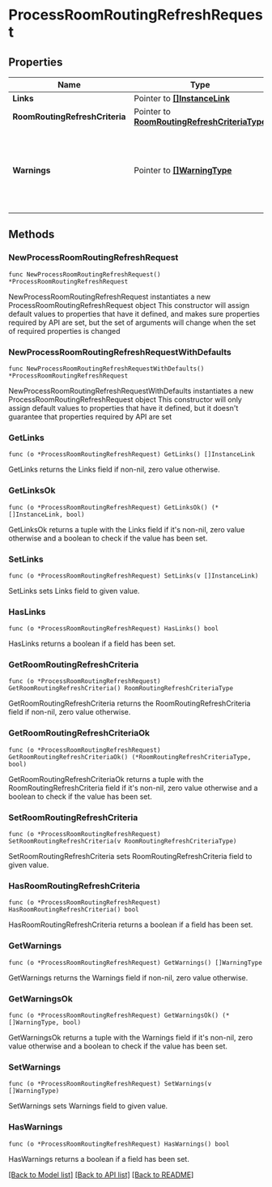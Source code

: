 # ProcessRoomRoutingRefreshRequest

## Properties

Name | Type | Description | Notes
------------ | ------------- | ------------- | -------------
**Links** | Pointer to [**[]InstanceLink**](InstanceLink.md) |  | [optional] 
**RoomRoutingRefreshCriteria** | Pointer to [**RoomRoutingRefreshCriteriaType**](RoomRoutingRefreshCriteriaType.md) |  | [optional] 
**Warnings** | Pointer to [**[]WarningType**](WarningType.md) | Used in conjunction with the Success element to define a business error. | [optional] 

## Methods

### NewProcessRoomRoutingRefreshRequest

`func NewProcessRoomRoutingRefreshRequest() *ProcessRoomRoutingRefreshRequest`

NewProcessRoomRoutingRefreshRequest instantiates a new ProcessRoomRoutingRefreshRequest object
This constructor will assign default values to properties that have it defined,
and makes sure properties required by API are set, but the set of arguments
will change when the set of required properties is changed

### NewProcessRoomRoutingRefreshRequestWithDefaults

`func NewProcessRoomRoutingRefreshRequestWithDefaults() *ProcessRoomRoutingRefreshRequest`

NewProcessRoomRoutingRefreshRequestWithDefaults instantiates a new ProcessRoomRoutingRefreshRequest object
This constructor will only assign default values to properties that have it defined,
but it doesn't guarantee that properties required by API are set

### GetLinks

`func (o *ProcessRoomRoutingRefreshRequest) GetLinks() []InstanceLink`

GetLinks returns the Links field if non-nil, zero value otherwise.

### GetLinksOk

`func (o *ProcessRoomRoutingRefreshRequest) GetLinksOk() (*[]InstanceLink, bool)`

GetLinksOk returns a tuple with the Links field if it's non-nil, zero value otherwise
and a boolean to check if the value has been set.

### SetLinks

`func (o *ProcessRoomRoutingRefreshRequest) SetLinks(v []InstanceLink)`

SetLinks sets Links field to given value.

### HasLinks

`func (o *ProcessRoomRoutingRefreshRequest) HasLinks() bool`

HasLinks returns a boolean if a field has been set.

### GetRoomRoutingRefreshCriteria

`func (o *ProcessRoomRoutingRefreshRequest) GetRoomRoutingRefreshCriteria() RoomRoutingRefreshCriteriaType`

GetRoomRoutingRefreshCriteria returns the RoomRoutingRefreshCriteria field if non-nil, zero value otherwise.

### GetRoomRoutingRefreshCriteriaOk

`func (o *ProcessRoomRoutingRefreshRequest) GetRoomRoutingRefreshCriteriaOk() (*RoomRoutingRefreshCriteriaType, bool)`

GetRoomRoutingRefreshCriteriaOk returns a tuple with the RoomRoutingRefreshCriteria field if it's non-nil, zero value otherwise
and a boolean to check if the value has been set.

### SetRoomRoutingRefreshCriteria

`func (o *ProcessRoomRoutingRefreshRequest) SetRoomRoutingRefreshCriteria(v RoomRoutingRefreshCriteriaType)`

SetRoomRoutingRefreshCriteria sets RoomRoutingRefreshCriteria field to given value.

### HasRoomRoutingRefreshCriteria

`func (o *ProcessRoomRoutingRefreshRequest) HasRoomRoutingRefreshCriteria() bool`

HasRoomRoutingRefreshCriteria returns a boolean if a field has been set.

### GetWarnings

`func (o *ProcessRoomRoutingRefreshRequest) GetWarnings() []WarningType`

GetWarnings returns the Warnings field if non-nil, zero value otherwise.

### GetWarningsOk

`func (o *ProcessRoomRoutingRefreshRequest) GetWarningsOk() (*[]WarningType, bool)`

GetWarningsOk returns a tuple with the Warnings field if it's non-nil, zero value otherwise
and a boolean to check if the value has been set.

### SetWarnings

`func (o *ProcessRoomRoutingRefreshRequest) SetWarnings(v []WarningType)`

SetWarnings sets Warnings field to given value.

### HasWarnings

`func (o *ProcessRoomRoutingRefreshRequest) HasWarnings() bool`

HasWarnings returns a boolean if a field has been set.


[[Back to Model list]](../README.md#documentation-for-models) [[Back to API list]](../README.md#documentation-for-api-endpoints) [[Back to README]](../README.md)



